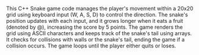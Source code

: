 This C++ Snake game code manages the player's movement within a 20x20 grid using keyboard input (W, A, S, D) to control the direction. The snake's position updates with each input, and it grows longer when it eats a fruit (denoted by @), increasing the score by 5 points. The game renders the grid using ASCII characters and keeps track of the snake's tail using arrays. It checks for collisions with walls or the snake's tail, ending the game if a collision occurs. The game loops until the player either quits or loses.
